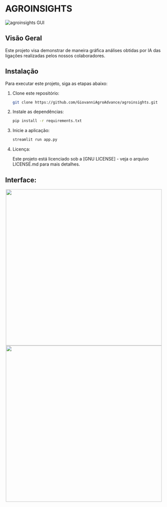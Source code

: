 # AGROINSIGHTS

![agroinsights GUI](https://github.com/GiovanniAgroAdvance/agroinsights/assets/151926879/0311fd7e-d7bd-493e-a740-00a2a904e9b0)


## Visão Geral

Este projeto visa demonstrar de maneira gráfica análises obtidas por IA das ligações realizadas pelos nossos colaboradores.

## Instalação

Para executar este projeto, siga as etapas abaixo:

1. Clone este repositório:

   ```bash
   git clone https://github.com/GiovanniAgroAdvance/agroinsights.git

2. Instale as dependências:

   ```bash
   pip install -r requirements.txt

3. Inicie a aplicação:

   ```bash
   streamlit run app.py
   
4. Licença:

   Este projeto está licenciado sob a [GNU LICENSE] - veja o arquivo LICENSE.md para mais detalhes.

## Interface:
<div align="center">
   <img src="https://github.com/vinidioli/Sariema_IA/assets/151926879/1d448ccf-294e-473e-8d38-d740474694d0" height="500" width="500">
</div>
<div align="center">
   <img src="https://github.com/vinidioli/Sariema_IA/assets/151926879/68204231-3c46-434c-b5d6-efb71ebbaac0" height="500" width="500">   
</div>



